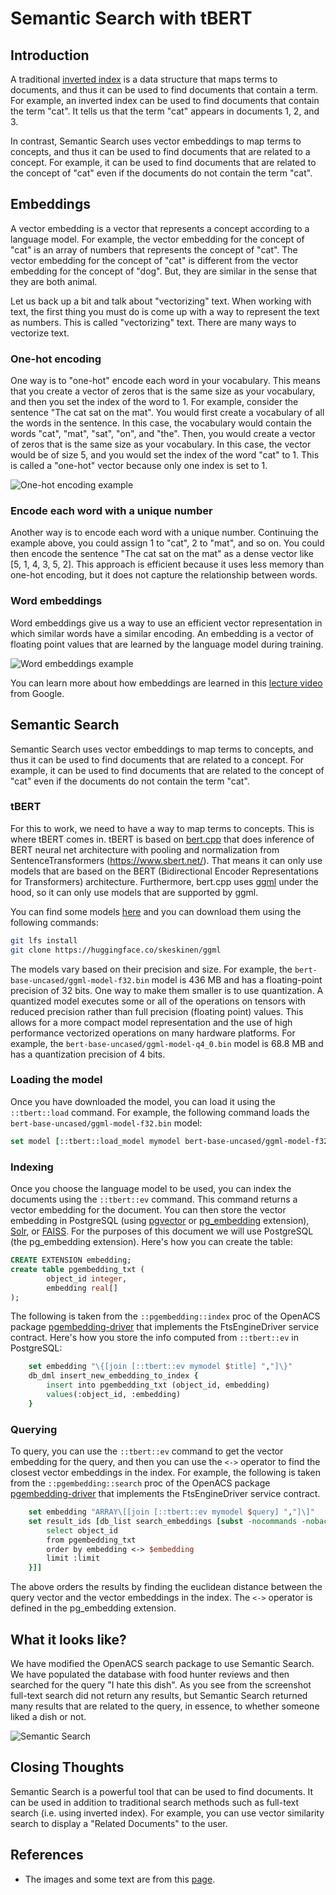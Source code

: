 # Semantic Search with tBERT

## Introduction

A traditional [inverted index](https://en.wikipedia.org/wiki/Inverted_index) is a
data structure that maps terms to documents, and thus it can be
used to find documents that contain a term. For example, an inverted index
can be used to find documents that contain the term "cat". It tells us that
the term "cat" appears in documents 1, 2, and 3.

In contrast, Semantic Search uses vector embeddings to map terms to concepts,
and thus it can be used to find documents that are related to a concept.
For example, it can be used to find documents that are related to the
concept of "cat" even if the documents do not contain the term "cat".

## Embeddings

A vector embedding is a vector that represents a concept
according to a language model. For example, the vector embedding
for the concept of "cat" is an array of numbers that represents
the concept of "cat". The vector embedding for the
concept of "cat" is different from the vector embedding for the
concept of "dog". But, they are similar in the sense that they are
both animal.

Let us back up a bit and talk about "vectorizing" text. When working with text,
the first thing you must do is come up with a way to represent the text as
numbers. This is called "vectorizing" text. There are many ways to vectorize
text.

### One-hot encoding

One way is to "one-hot" encode each word in your vocabulary. This means that
you create a vector of zeros that is the same size as your vocabulary, and
then you set the index of the word to 1. For example, consider the sentence
"The cat sat on the mat". You would first create a vocabulary of all the
words in the sentence. In this case, the vocabulary would contain the words
"cat", "mat", "sat", "on", and "the". Then, you would create a vector of
zeros that is the same size as your vocabulary. In this case, the vector
would be of size 5, and you would set the index of the word "cat" to 1.
This is called a "one-hot" vector because only one index is set to 1.

![One-hot encoding example](one-hot.png "One-hot encoding example")

### Encode each word with a unique number

Another way is to encode each word with a unique number.
Continuing the example above, you could assign 1 to "cat", 2 to "mat",
and so on. You could then encode the sentence
"The cat sat on the mat" as a dense vector like [5, 1, 4, 3, 5, 2].
This approach is efficient because it uses less memory than one-hot encoding,
but it does not capture the relationship between words.

### Word embeddings

Word embeddings give us a way to use an efficient vector representation
in which similar words have a similar encoding. An embedding is a vector of
floating point values that are learned by the language model during training.

![Word embeddings example](embedding2.png "Word embeddings example")

You can learn more about how embeddings are learned in this
[lecture video](https://developers.google.com/machine-learning/crash-course/embeddings/video-lecture)
from Google.

## Semantic Search

Semantic Search uses vector embeddings to map terms to concepts,
and thus it can be used to find documents that are related to a concept.
For example, it can be used to find documents that are related to the
concept of "cat" even if the documents do not contain the term "cat".

### tBERT
For this to work, we need to have a way to map terms to concepts.
This is where tBERT comes in. tBERT is based on
[bert.cpp](https://github.com/skeskinen/bert.cpp) that does
inference of BERT neural net architecture with pooling and normalization
from SentenceTransformers (https://www.sbert.net/). That means it can only
use models that are based on the
BERT (Bidirectional Encoder Representations for Transformers) architecture.
Furthermore, bert.cpp uses [ggml](https://github.com/ggerganov/ggml) under
the hood, so it can only use models that are supported by ggml.

You can find
some models [here](https://huggingface.co/skeskinen/ggml/tree/main) and you
can download them using the following commands:
```bash
git lfs install
git clone https://huggingface.co/skeskinen/ggml
```
The models vary based on their precision and size. For example, the
`bert-base-uncased/ggml-model-f32.bin` model is 436 MB and has a floating-point
precision of 32 bits. One way to make them smaller is to use quantization.
A quantized model executes some or all of the operations on tensors with
reduced precision rather than full precision (floating point) values.
This allows for a more compact model representation and the use of high
performance vectorized operations on many hardware platforms. For example,
the `bert-base-uncased/ggml-model-q4_0.bin` model is 68.8 MB and has a
quantization precision of 4 bits.

### Loading the model

Once you have downloaded the model, you can load it using the
`::tbert::load` command. For example, the following command loads the
`bert-base-uncased/ggml-model-f32.bin` model:
```tcl
set model [::tbert::load_model mymodel bert-base-uncased/ggml-model-f32.bin]
```

### Indexing

Once you choose the language model to be used, you can index the documents
using the `::tbert::ev` command. This command returns a vector embedding
for the document. You can then store the vector embedding
in PostgreSQL (using [pgvector](https://github.com/pgvector/pgvector)
or [pg_embedding](https://github.com/neondatabase/pg_embedding) extension),
[Solr](https://solr.apache.org/guide/solr/latest/query-guide/dense-vector-search.html),
or [FAISS](https://github.com/facebookresearch/faiss). For the purposes of
this document we will use PostgreSQL (the pg_embedding extension).
Here's how you can create the table:
```sql
CREATE EXTENSION embedding;
create table pgembedding_txt (
        object_id integer,
        embedding real[]
);
```
The following is taken from the `::pgembedding::index` proc of the
OpenACS package
[pgembedding-driver](https://github.com/jerily/openacs-packages/tree/main/pgembedding-driver)
that implements the FtsEngineDriver service contract. Here's how you store
the info computed from `::tbert::ev` in PostgreSQL:
```tcl
    set embedding "\{[join [::tbert::ev mymodel $title] ","]\}"
    db_dml insert_new_embedding_to_index {
        insert into pgembedding_txt (object_id, embedding)
        values(:object_id, :embedding)
    }
```

### Querying

To query, you can use the `::tbert::ev` command to get the vector embedding
for the query, and then you can use the `<->` operator to find the closest
vector embeddings in the index. For example, the following is taken from the
`::pgembedding::search` proc of the OpenACS package
[pgembedding-driver](https://github.com/jerily/openacs-packages/tree/main/pgembedding-driver)
that implements the FtsEngineDriver service contract.
```tcl
    set embedding "ARRAY\[[join [::tbert::ev mymodel $query] ","]\]"
    set result_ids [db_list search_embeddings [subst -nocommands -nobackslashes {
        select object_id
        from pgembedding_txt
        order by embedding <-> $embedding
        limit :limit
    }]]
```

The above orders the results by finding the euclidean distance
between the query vector and the vector embeddings in the index.
The `<->` operator is defined in the pg_embedding extension.

## What it looks like?

We have modified the OpenACS search package to use Semantic Search.
We have populated the database with food hunter reviews and
then searched for the query "I hate this dish". As you see from 
the screenshot full-text search did not return any results, but
Semantic Search returned many results that are related to the query,
in essence, to whether someone liked a dish or not.

![Semantic Search](semantic-search.png "Semantic Search")


## Closing Thoughts

Semantic Search is a powerful tool that can be used to find documents.
It can be used in addition to traditional search methods such as
full-text search (i.e. using inverted index). For example,
you can use vector similarity search to display a "Related Documents"
to the user.

## References

* The images and some text are from this [page](https://www.tensorflow.org/text/guide/word_embeddings).


